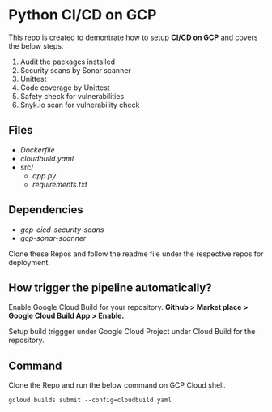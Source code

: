 # Python CI/CD on GCP

This repo is created to demontrate how to setup **CI/CD on GCP** and covers the below steps.

 1. Audit the packages installed
 2. Security scans by Sonar scanner
 3. Unittest
 4. Code coverage by Unittest
 5. Safety check for vulnerabilities
 6. Snyk.io scan for vulnerability check

## Files

 - *Dockerfile*
 - *cloudbuild.yaml*
 - src/
	 - *app.py*
	 - *requirements.txt*

## Dependencies

 - *gcp-cicd-security-scans*
 - *gcp-sonar-scanner*

Clone these Repos and follow the readme file under the respective repos for deployment.

## How trigger the pipeline automatically?
Enable Google Cloud Build for your repository. 
**Github > Market place > Google Cloud Build App > Enable.**

Setup build triggger under Google Cloud Project under Cloud Build for the repository.

## Command
Clone the Repo and run the below command on GCP Cloud shell.

    gcloud builds submit --config=cloudbuild.yaml

